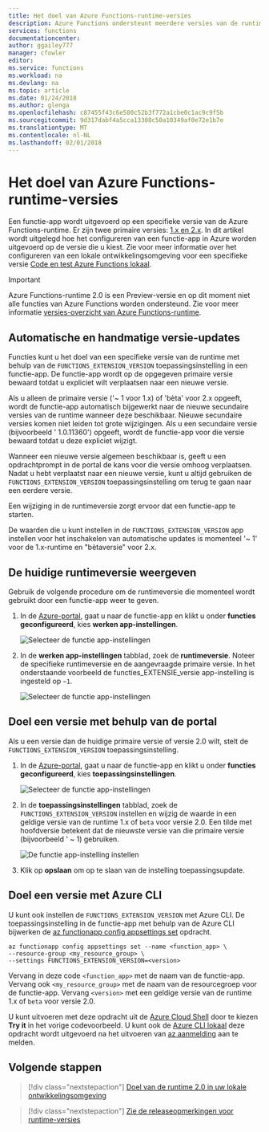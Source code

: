 ```yaml
---
title: Het doel van Azure Functions-runtime-versies
description: Azure Functions ondersteunt meerdere versies van de runtime. Informatie over het opgeven van de runtimeversie van een functie-app gehost in Azure.
services: functions
documentationcenter: 
author: ggailey777
manager: cfowler
editor: 
ms.service: functions
ms.workload: na
ms.devlang: na
ms.topic: article
ms.date: 01/24/2018
ms.author: glenga
ms.openlocfilehash: c87455f43c6e580c52b3f772a1cbe0c1ac9c9f5b
ms.sourcegitcommit: 9d317dabf4a5cca13308c50a10349af0e72e1b7e
ms.translationtype: MT
ms.contentlocale: nl-NL
ms.lasthandoff: 02/01/2018
---
```

# <a name="how-to-target-azure-functions-runtime-versions"></a>Het doel van Azure Functions-runtime-versies

Een functie-app wordt uitgevoerd op een specifieke versie van de Azure Functions-runtime. Er zijn twee primaire versies: [1.x en 2.x](functions-versions.md). In dit artikel wordt uitgelegd hoe het configureren van een functie-app in Azure worden uitgevoerd op de versie die u kiest. Zie voor meer informatie over het configureren van een lokale ontwikkelingsomgeving voor een specifieke versie [Code en test Azure Functions lokaal](functions-run-local.md).

>[!IMPORTANT]   
> Azure Functions-runtime 2.0 is een Preview-versie en op dit moment niet alle functies van Azure Functions worden ondersteund. Zie voor meer informatie [versies-overzicht van Azure Functions-runtime](functions-versions.md).

## <a name="automatic-and-manual-version-updates"></a>Automatische en handmatige versie-updates

Functies kunt u het doel van een specifieke versie van de runtime met behulp van de `FUNCTIONS_EXTENSION_VERSION` toepassingsinstelling in een functie-app. De functie-app wordt op de opgegeven primaire versie bewaard totdat u expliciet wilt verplaatsen naar een nieuwe versie.

Als u alleen de primaire versie ('~ 1 voor 1.x) of 'bèta' voor 2.x opgeeft, wordt de functie-app automatisch bijgewerkt naar de nieuwe secundaire versies van de runtime wanneer deze beschikbaar. Nieuwe secundaire versies komen niet leiden tot grote wijzigingen. Als u een secundaire versie (bijvoorbeeld ' 1.0.11360') opgeeft, wordt de functie-app voor die versie bewaard totdat u deze expliciet wijzigt. 

Wanneer een nieuwe versie algemeen beschikbaar is, geeft u een opdrachtprompt in de portal de kans voor die versie omhoog verplaatsen. Nadat u hebt verplaatst naar een nieuwe versie, kunt u altijd gebruiken de `FUNCTIONS_EXTENSION_VERSION` toepassingsinstelling om terug te gaan naar een eerdere versie.

Een wijziging in de runtimeversie zorgt ervoor dat een functie-app te starten.

De waarden die u kunt instellen in de `FUNCTIONS_EXTENSION_VERSION` app instellen voor het inschakelen van automatische updates is momenteel '~ 1' voor de 1.x-runtime en "bètaversie" voor 2.x.

## <a name="view-the-current-runtime-version"></a>De huidige runtimeversie weergeven

Gebruik de volgende procedure om de runtimeversie die momenteel wordt gebruikt door een functie-app weer te geven. 

1. In de [Azure-portal](https://portal.azure.com), gaat u naar de functie-app en klikt u onder **functies geconfigureerd**, kies **werken app-instellingen**. 

    ![Selecteer de functie app-instellingen](./media/functions-versions/add-update-app-setting.png)

2. In de **werken app-instellingen** tabblad, zoek de **runtimeversie**. Noteer de specifieke runtimeversie en de aangevraagde primaire versie. In het onderstaande voorbeeld de functies\_EXTENSIE\_versie app-instelling is ingesteld op `~1`.
 
   ![Selecteer de functie app-instellingen](./media/functions-versions/function-app-view-version.png)

## <a name="target-a-version-using-the-portal"></a>Doel een versie met behulp van de portal

Als u een versie dan de huidige primaire versie of versie 2.0 wilt, stelt de `FUNCTIONS_EXTENSION_VERSION` toepassingsinstelling.

1. In de [Azure-portal](https://portal.azure.com), gaat u naar de functie-app en klikt u onder **functies geconfigureerd**, kies **toepassingsinstellingen**.

    ![Selecteer de functie app-instellingen](./media/functions-versions/add-update-app-setting1a.png)

2. In de **toepassingsinstellingen** tabblad, zoek de `FUNCTIONS_EXTENSION_VERSION` instellen en wijzig de waarde in een geldige versie van de runtime 1.x of `beta` voor versie 2.0. Een tilde met hoofdversie betekent dat de nieuwste versie van die primaire versie (bijvoorbeeld ' ~ 1) gebruiken. 

    ![De functie app-instelling instellen](./media/functions-versions/add-update-app-setting2.png)

3. Klik op **opslaan** om op te slaan van de instelling toepassingsupdate. 

## <a name="target-a-version-using-azure-cli"></a>Doel een versie met Azure CLI

 U kunt ook instellen de `FUNCTIONS_EXTENSION_VERSION` met Azure CLI. De toepassingsinstelling in de functie-app met behulp van de Azure CLI bijwerken de [az functionapp config appsettings set](/cli/azure/functionapp/config/appsettings#set) opdracht.

```azurecli-interactive
az functionapp config appsettings set --name <function_app> \
--resource-group <my_resource_group> \
--settings FUNCTIONS_EXTENSION_VERSION=<version>
```
Vervang in deze code `<function_app>` met de naam van de functie-app. Vervang ook `<my_resource_group>` met de naam van de resourcegroep voor de functie-app. Vervang `<version>` met een geldige versie van de runtime 1.x of `beta` voor versie 2.0. 

U kunt uitvoeren met deze opdracht uit de [Azure Cloud Shell](../cloud-shell/overview.md) door te kiezen **Try it** in het vorige codevoorbeeld. U kunt ook de [Azure CLI lokaal](/cli/azure/install-azure-cli) deze opdracht wordt uitgevoerd na het uitvoeren van [az aanmelding](/cli/azure#az_login) aan te melden.

## <a name="next-steps"></a>Volgende stappen

> [!div class="nextstepaction"]
> [Doel van de runtime 2.0 in uw lokale ontwikkelingsomgeving](functions-run-local.md)

> [!div class="nextstepaction"]
> [Zie de releaseopmerkingen voor runtime-versies](https://github.com/Azure/azure-webjobs-sdk-script/releases)
